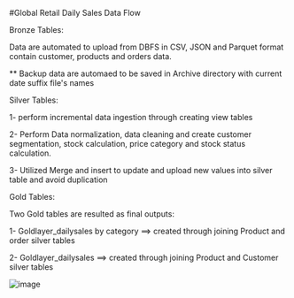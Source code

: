 #Global Retail Daily Sales Data Flow


Bronze Tables:

Data are automated to upload from DBFS in CSV, JSON and Parquet format contain customer, products and orders data.

** Backup data are automaed to be saved in Archive directory with current date suffix file's names


Silver Tables:

1- perform incremental data ingestion through creating view tables

2- Perform Data normalization, data cleaning and create customer segmentation, stock calculation, price category and stock status calculation.

3- Utilized Merge and insert to update and upload new values into silver table and avoid duplication


Gold Tables:

Two Gold tables are resulted as final outputs:

1- Goldlayer_dailysales by category ==> created through joining Product and order silver tables

2- Goldlayer_dailysales ==> created through joining Product and Customer silver tables




![image](https://github.com/user-attachments/assets/bf2a55e4-f35b-4a6e-888b-d160cb8b699a)

